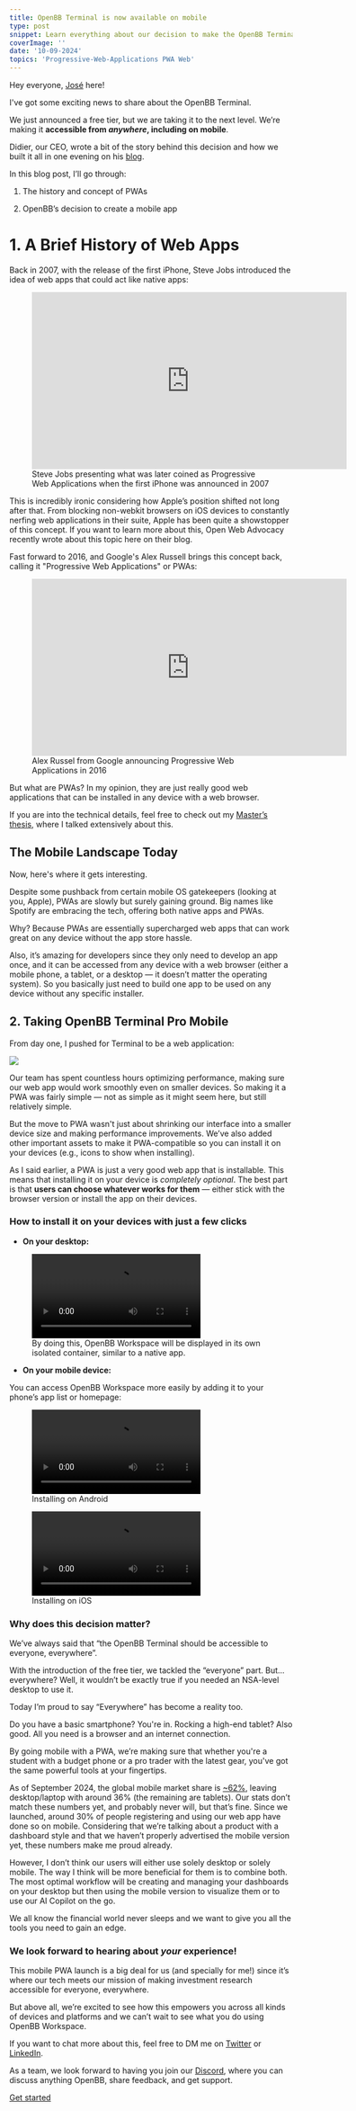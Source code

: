 ```yaml
---
title: OpenBB Terminal is now available on mobile
type: post
snippet: Learn everything about our decision to make the OpenBB Terminal accessible — and even installable — everywhere.
coverImage: ''
date: '10-09-2024'
topics: 'Progressive-Web-Applications PWA Web'
---
```


Hey everyone, [José](https://openbb.co/blog/jose-donato) here!

I've got some exciting news to share about the OpenBB Terminal.

We just announced a free tier, but we are taking it to the next level. We’re making it **accessible from *anywhere*, including on mobile**.

Didier, our CEO, wrote a bit of the story behind this decision and how we built it all in one evening on his [blog](https://didierlopes.beehiiv.com/p/openbb-mobile-app-coming-soon).

In this blog post, I’ll go through:

1. The history and concept of PWAs

2. OpenBB’s decision to create a mobile app

# 1. A Brief History of Web Apps

Back in 2007, with the release of the first iPhone, Steve Jobs introduced the idea of web apps that could act like native apps:

<figure>
  <iframe width="560" height="315" src="https://www.youtube.com/embed/QvQ9JNm_qWc?si=Xsej-MS1T2RAOsdj" title="YouTube video player" frameborder="0" allow="accelerometer; autoplay; clipboard-write; encrypted-media; gyroscope; picture-in-picture; web-share" referrerpolicy="strict-origin-when-cross-origin" allowfullscreen></iframe>
  <figcaption>
    Steve Jobs presenting what was later coined as Progressive Web Applications when the first iPhone was announced in 2007
  </figcaption>
</figure>

This is incredibly ironic considering how Apple’s position shifted not long after that. From blocking non-webkit browsers on iOS devices to constantly nerfing web applications in their suite, Apple has been quite a showstopper of this concept. If you want to learn more about this, Open Web Advocacy recently wrote about this topic here on their blog.

Fast forward to 2016, and Google's Alex Russell brings this concept back, calling it "Progressive Web Applications" or PWAs:

<figure>
  <iframe width="560" height="315" src="https://www.youtube.com/embed/JP5p6t3wNLA?si=VALYQ_c2GJAh4ACR" title="YouTube video player" title="YouTube video player" frameborder="0" allow="accelerometer; autoplay; clipboard-write; encrypted-media; gyroscope; picture-in-picture; web-share" referrerpolicy="strict-origin-when-cross-origin" allowfullscreen></iframe>
  <figcaption>
    Alex Russel from Google announcing Progressive Web Applications in 2016
  </figcaption>
</figure>

But what are PWAs? In my opinion, they are just really good web applications that can be installed in any device with a web browser.

If you are into the technical details, feel free to check out my [Master’s thesis](https://jose-donato.deno.dev/master_thesis.pdf), where I talked extensively about this.

## The Mobile Landscape Today

Now, here's where it gets interesting.

Despite some pushback from certain mobile OS gatekeepers (looking at you, Apple), PWAs are slowly but surely gaining ground. Big names like Spotify are embracing the tech, offering both native apps and PWAs.

Why? Because PWAs are essentially supercharged web apps that can work great on any device without the app store hassle.

Also, it’s amazing for developers since they only need to develop an app once, and it can be accessed from any device with a web browser (either a mobile phone, a tablet, or a desktop — it doesn’t matter the operating system). So you basically just need to build one app to be used on any device without any specific installer.

## 2. Taking OpenBB Terminal Pro Mobile

From day one, I pushed for Terminal to be a web application:

![](https://openbb-cms.directus.app/assets/269228e7-d469-46f3-beae-dd455fb48987)

Our team has spent countless hours optimizing performance, making sure our web app would work smoothly even on smaller devices. So making it a PWA was fairly simple — not as simple as it might seem here, but still relatively simple.

But the move to PWA wasn't just about shrinking our interface into a smaller device size and making performance improvements. We’ve also added other important assets to make it PWA-compatible so you can install it on your devices (e.g., icons to show when installing).

As I said earlier, a PWA is just a very good web app that is installable. This means that installing it on your device is *completely optional*. The best part is that **users can choose whatever works for them** — either stick with the browser version or install the app on their devices.

### How to install it on your devices with just a few clicks

- **On your desktop:**


 <figure>
    <video style="max-height: auto; width: auto;" controls>
      <source src="https://openbb-cms.directus.app/assets/36685e54-d8c1-47ba-acd6-1692fabd768e" />
    </video>
  <figcaption>
    By doing this, OpenBB Workspace will be displayed in its own isolated container, similar to a native app.
  </figcaption>
</figure>

- **On your mobile device:**
 
 You can access OpenBB Workspace more easily by adding it to your phone’s app list or homepage:


 <figure>
            <video style="max-height: auto; width: auto;" controls>
  <source src="https://openbb-cms.directus.app/assets/5699793b-cef4-4fbb-8f2c-1deeca26ea41" />
</video>
            <figcaption>
               Installing on Android
            </figcaption>
        </figure>


<figure>
  <video style="max-height: auto; width: auto;" controls>
    <source src="https://openbb-cms.directus.app/assets/9bd37920-5776-4004-b6de-8650cd1f8c2a" />
  </video>
  <figcaption>
    Installing on iOS
  </figcaption>
</figure>


### Why does this decision matter?

We’ve always said that “the OpenBB Terminal should be accessible to everyone, everywhere”. 

With the introduction of the free tier, we tackled the “everyone” part. But… everywhere? Well, it wouldn’t be exactly true if you needed an NSA-level desktop to use it.

Today I’m proud to say “Everywhere” has become a reality too.

Do you have a basic smartphone? You're in. Rocking a high-end tablet? Also good. All you need is a browser and an internet connection.

By going mobile with a PWA, we’re making sure that whether you're a student with a budget phone or a pro trader with the latest gear, you've got the same powerful tools at your fingertips.

As of September 2024, the global mobile market share is [~62%](https://gs.statcounter.com/platform-market-share/desktop-mobile-tablet), leaving desktop/laptop with around 36% (the remaining are tablets). Our stats don’t match these numbers yet, and probably never will, but that’s fine. Since we launched, around 30% of people registering and using our web app have done so on mobile. Considering that we’re talking about a product with a dashboard style and that we haven’t properly advertised the mobile version yet, these numbers make me proud already.

However, I don’t think our users will either use solely desktop or solely mobile. The way I think will be more beneficial for them is to combine both. The most optimal workflow will be creating and managing your dashboards on your desktop but then using the mobile version to visualize them or to use our AI Copilot on the go.

We all know the financial world never sleeps and we want to give you all the tools you need to gain an edge.

### We look forward to hearing about *your* experience!

This mobile PWA launch is a big deal for us (and specially for me!) since it’s where our tech meets our mission of making investment research accessible for everyone, everywhere.

But above all, we’re excited to see how this empowers you across all kinds of devices and platforms and we can’t wait to see what you do using OpenBB Workspace.

If you want to chat more about this, feel free to DM me on [Twitter](https://x.com/josedonato__) or [LinkedIn](https://www.linkedin.com/in/jose-donato/).

As a team, we look forward to having you join our [Discord](https://discord.gg/dsJg8ftW), where you can discuss anything OpenBB, share feedback, and get support. 

<a href="https://pro.openbb.co/" target="_blank" rel="noopener noreferrer" class="_btn">
Get started</a>